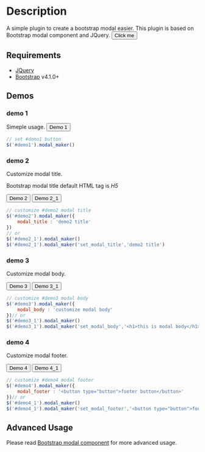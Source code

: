 <link rel="stylesheet" href="https://stackpath.bootstrapcdn.com/bootstrap/4.1.3/css/bootstrap.min.css" integrity="sha384-MCw98/SFnGE8fJT3GXwEOngsV7Zt27NXFoaoApmYm81iuXoPkFOJwJ8ERdknLPMO" crossorigin="anonymous">

# Description

A simple plugin to create a bootstrap modal easier.
This plugin is based on Bootstrap modal component and JQuery.
<button type="button" class="btn btn-primary" id="demo0">Click me</button>

## Requirements
*   [JQuery](https://jquery.com/)
*   [Bootstrap](http://getbootstrap.com/) v4.1.0+

## Demos
### demo 1
Simeple usage. <button type="button" class="btn btn-primary" id="demo1">Demo 1</button>
```js
// set #demo1 button
$('#demo1').modal_maker()
```

### demo 2
Customize modal title. 

Bootstrap modal title default HTML tag is _H5_


<button type="button" class="btn btn-primary" id="demo2">Demo 2</button> 
<button type="button" class="btn btn-primary" id="demo2_1">Demo 2_1</button>

```js
// customize #demo2 modal title
$('#demo2').modal_maker({
    modal_title : 'demo2 title'
})
// or 
$('#demo2_1').modal_maker()
$('#demo2_1').modal_maker('set_modal_title','demo2 title')
```

### demo 3
Customize modal body. 

<button type="button" class="btn btn-primary" id="demo3">Demo 3</button>
 <button type="button" class="btn btn-primary" id="demo3_1">Demo 3_1</button>

```js
// customize #demo3 modal body
$('#demo3').modal_maker({
    modal_body : 'customize modal body'
})// or 
$('#demo3_1').modal_maker()
$('#demo3_1').modal_maker('set_modal_body','<h1>this is modal body</h1>')
```

### demo 4
Customize modal footer. 

<button type="button" class="btn btn-primary" id="demo4">Demo 4</button>
 <button type="button" class="btn btn-primary" id="demo4_1">Demo 4_1</button>

```js
// customize #demo4 modal footer
$('#demo4').modal_maker({
    modal_footer : '<button type="button">footer button</button>'
})// or 
$('#demo4_1').modal_maker()
$('#demo4_1').modal_maker('set_modal_footer','<button type="button">footer button</button>')
```

## Advanced Usage
Please read [Bootstrap modal component](https://getbootstrap.com/docs/4.1/components/modal/) for more advanced usage.

<!-- Optional JavaScript -->
<!-- jQuery first, then Popper.js, then Bootstrap JS -->
<script src="https://code.jquery.com/jquery-3.3.1.slim.min.js" integrity="sha384-q8i/X+965DzO0rT7abK41JStQIAqVgRVzpbzo5smXKp4YfRvH+8abtTE1Pi6jizo" crossorigin="anonymous"></script>
<script src="https://cdnjs.cloudflare.com/ajax/libs/popper.js/1.14.3/umd/popper.min.js" integrity="sha384-ZMP7rVo3mIykV+2+9J3UJ46jBk0WLaUAdn689aCwoqbBJiSnjAK/l8WvCWPIPm49" crossorigin="anonymous"></script>
<script src="https://stackpath.bootstrapcdn.com/bootstrap/4.1.3/js/bootstrap.min.js" integrity="sha384-ChfqqxuZUCnJSK3+MXmPNIyE6ZbWh2IMqE241rYiqJxyMiZ6OW/JmZQ5stwEULTy" crossorigin="anonymous"></script>
<script src="modal_maker.js"></script>   

<script>
    $( document ).ready(function() {
        /// set #demo0 button
        $('#demo0').modal_maker()
        $('#demo1').modal_maker()

        $('#demo2').modal_maker({
            modal_title : 'customize modal title'
        })       
        $('#demo2_1').modal_maker(); 
        $('#demo2_1').modal_maker('set_modal_title','demo2 title')

        // customize #demo3 modal body
        $('#demo3').modal_maker({
            modal_body : 'customize modal body'
        })// or 
        $('#demo3_1').modal_maker()
        $('#demo3_1').modal_maker('set_modal_body','<h1>this is modal body</h1>')

        // customize #demo4 modal footer
        $('#demo4').modal_maker({
            modal_footer : '<button type="button">footer button</button>'
        })// or 
        $('#demo4_1').modal_maker()
        $('#demo4_1').modal_maker('set_modal_footer','<button type="button">footer button</button>')

        /*
        var ttt = $('<button type="button" class="btn btn-primary">xxx</button>')
            .on('click', function(){
                $('#test').modal_maker('modal_hide')
            })
        
        var ttt2 = $('<input type="text">')

        var taa = $('#test').modal_maker({
            modal_body : ttt2,
            modal_footer : ttt,
            hidden_bs_modal : function( event, modal ){   
                modal.find('input').val('')
            }
        });            

        $('#test2').modal_maker()
        $('#test2').modal_maker('set_modal_body','<h1>tttt</h1>')   
        */
    })

</script>